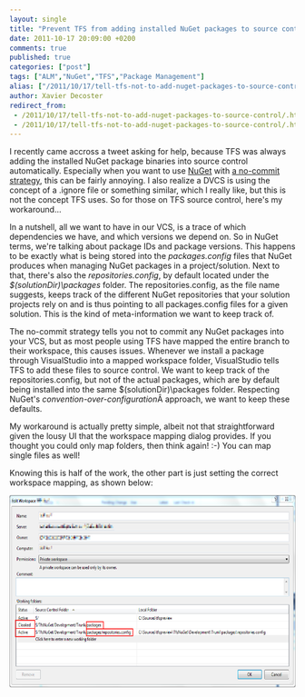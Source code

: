 ```yaml
---
layout: single
title: "Prevent TFS from adding installed NuGet packages to source control"
date: 2011-10-17 20:09:00 +0200
comments: true
published: true
categories: ["post"]
tags: ["ALM","NuGet","TFS","Package Management"]
alias: ["/2011/10/17/tell-tfs-not-to-add-nuget-packages-to-source-control/"]
author: Xavier Decoster
redirect_from:
 - /2011/10/17/tell-tfs-not-to-add-nuget-packages-to-source-control/.html
 - /2011/10/17/tell-tfs-not-to-add-nuget-packages-to-source-control/.html
---
```

<p>I recently came accross a tweet asking for help, because TFS was always adding the installed NuGet package binaries into source control automatically. Especially when you want to use <a href="http://www.nuget.org" target="_blank">NuGet</a> with <a href="/post/2011/07/18/Continuous-Package-Integration-NuGet-vs-Source-Control.html" target="_blank">a no-commit strategy</a>, this can be fairly annoying. I also realize a DVCS is using the concept of a .ignore file or something similar, which I really like, but this is not the concept TFS uses. So for those on TFS source control, here's my workaround...</p>

<p>In a nutshell, all we want to have in our VCS, is a trace of which dependencies we have, and which versions we depend on. So in NuGet terms, we're talking about package IDs and package versions. This happens to be exactly what is being stored into the <em>packages.config</em> files that NuGet produces when managing NuGet packages in a project/solution. Next to that, there's also the <em>repositories.config</em>, by default located under the <em>$(solutionDir)\packages</em> folder. The repositories.config, as the file name suggests, keeps track of the different NuGet repositories that your solution projects rely on and is thus pointing to all packages.config files for a given solution. This is the kind of meta-information we want to keep track of.</p>

<p>The no-commit strategy tells you not to commit any NuGet packages into your VCS, but as most people using TFS have mapped the entire branch to their workspace, this causes issues. Whenever we install a package through VisualStudio into a mapped workspace folder, VisualStudio tells TFS to add these files to source control. We want to keep track of the repositories.config, but not of the actual packages, which are by default being installed into the same $(solutionDir)\packages folder. Respecting NuGet's <em>convention-over-configuration</em>Â approach, we want to keep these defaults.</p>

<p>My workaround is actually pretty simple, albeit not that straightforward given the lousy UI that the workspace mapping dialog provides. If you thought you could only map folders, then think again! :-) You can map single files as well!</p>

<p>Knowing this is half of the work, the other part is just setting the correct workspace mapping, as shown below:</p>

<p><a href="/images/2011-10-17/tfs_workspace_nuget_packages_folder.png" target="_blank"><img width="650" height="338" alt="" src="/images/2011-10-17/tfs_workspace_nuget_packages_folder.png" /></a></p>
